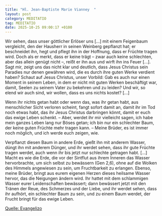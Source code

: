 ```yaml
---
title: "Hl. Jean-Baptiste Marie Vianney  "
layout: post
category: MEDITATIO
tag: MEDITATIO
date: 2025-10-25 09:00:17 +0100
---
```

 
Wir sehen, dass unser göttlicher Erlöser uns […] mit einem Feigenbaum vergleicht, den der Hausherr in seinen Weinberg gepflanzt hat; er beschneidet ihn, hegt und pflegt ihn in der Hoffnung, dass er Früchte tragen wird. Doch als er merkt, dass er keine trägt – zwar auch keine schlechten, aber das allein genügt nicht –, reißt er ihn aus und wirft ihn ins Feuer [.<!--more-->..]. Sagt mir, zeigt uns das nicht klar und deutlich, dass Jesus Christus sein Paradies nur denen gewähren wird, die es durch ihre guten Werke verdient haben? Schaut auf Jesus Christus, unser Vorbild: Gab es auch nur einen Moment in seinem Leben, in dem er nicht mit guten Werken beschäftigt war, damit, Seelen zu seinem Vater zu bekehren und zu leiden? Und wir, so elend wir auch sind, wir wollen, dass es uns nichts kostet? […]
 
Wenn ihr nichts getan habt oder wenn das, was ihr getan habt, aus menschlicher Sicht verloren scheint, fangt sofort damit an, damit ihr im Tod noch etwas habt, das ihr Jesus Christus darbringen könnt, damit er euch das ewige Leben schenkt. – Aber, werdet ihr mir vielleicht sagen, ich habe mein ganzes Leben lang nur Böses getan; ich bin nur ein schlechter Baum, der keine guten Früchte mehr tragen kann. – Meine Brüder, es ist immer noch möglich, und ich werde euch zeigen, wie.
 
Verpflanzt diesen Baum in andere Erde, gießt ihn mit anderem Wasser, düngt ihn mit anderem Dünger, und ihr werdet sehen, dass ihr gute Früchte tragen werdet, auch wenn ihr bis jetzt nur schlechte getragen habt. […] Macht es wie die Erde, die vor der Sintflut aus ihrem Inneren das Wasser hervorbrachte, um sich selbst zu bewässern (Gen 2,6), ohne auf die Wolken des Himmels angewiesen zu sein, um Fruchtbarkeit zu erlangen. Ebenso, meine Brüder, bringt aus eurem eigenen Herzen dieses heilsame Wasser hervor, das die Neigungen ändern wird. Ihr hattet mit dem schlammigen Wasser eurer Leidenschaften bewässert; dann bewässert jetzt mit den Tränen der Reue, des Schmerzes und der Liebe, und ihr werdet sehen, dass ihr aufhört, ein schlechter Baum zu sein, und zu einem Baum werdet, der Frucht bringt für das ewige Leben.
 

[Quelle: Evangelizo](https://evangeliumtagfuertag.org/DE/gospel)